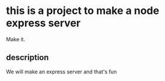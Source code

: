 # this is a project to make a node express server

Make it.

## description

We will make an express server and that's fun